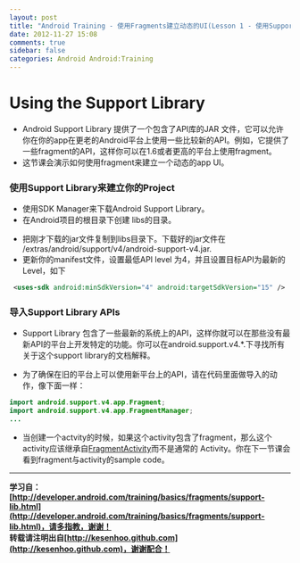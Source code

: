 ```yaml
---
layout: post
title: "Android Training - 使用Fragments建立动态的UI(Lesson 1 - 使用Support Library)"
date: 2012-11-27 15:08
comments: true
sidebar: false
categories: Android Android:Training
---
```


# Using the Support Library

* Android Support Library 提供了一个包含了API库的JAR 文件，它可以允许你在你的app在更老的Android平台上使用一些比较新的API。例如，它提供了一些fragment的API，这样你可以在1.6或者更高的平台上使用fragment。
* 这节课会演示如何使用fragment来建立一个动态的app UI。

### 使用Support Library来建立你的Project
* 使用SDK Manager来下载Android Support Library。
* 在Android项目的根目录下创建 libs的目录。

<!-- more -->

* 把刚才下载的jar文件复制到libs目录下。下载好的jar文件在 <sdk>/extras/android/support/v4/android-support-v4.jar.
* 更新你的manifest文件，设置最低API level 为4，并且设置目标API为最新的Level，如下
```xml
 <uses-sdk android:minSdkVersion="4" android:targetSdkVersion="15" />
```
### 导入Support Library APIs
* Support Library 包含了一些最新的系统上的API，这样你就可以在那些没有最新API的平台上开发特定的功能。你可以在android.support.v4.*.下寻找所有关于这个support library的文档解释。

* 为了确保在旧的平台上可以使用新平台上的API，请在代码里面做导入的动作，像下面一样：
```java
import android.support.v4.app.Fragment;
import android.support.v4.app.FragmentManager;
...
```
* 当创建一个actvity的时候，如果这个activity包含了fragment，那么这个activity应该继承自[FragmentActivity](http://developer.android.com/reference/android/support/v4/app/FragmentActivity.html)而不是通常的 Activity。你在下一节课会看到fragment与activity的sample code。


*********************************
**学习自：[http://developer.android.com/training/basics/fragments/support-lib.html](http://developer.android.com/training/basics/fragments/support-lib.html)，请多指教，谢谢！**  
**转载请注明出自[http://kesenhoo.github.com](http://kesenhoo.github.com)，谢谢配合！**






